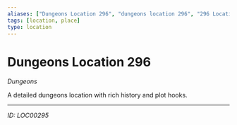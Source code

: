 ```yaml
---
aliases: ["Dungeons Location 296", "dungeons location 296", "296 Location Dungeons"]
tags: [location, place]
type: location
---
```


# Dungeons Location 296

*Dungeons*

A detailed dungeons location with rich history and plot hooks.

---
*ID: LOC00295*